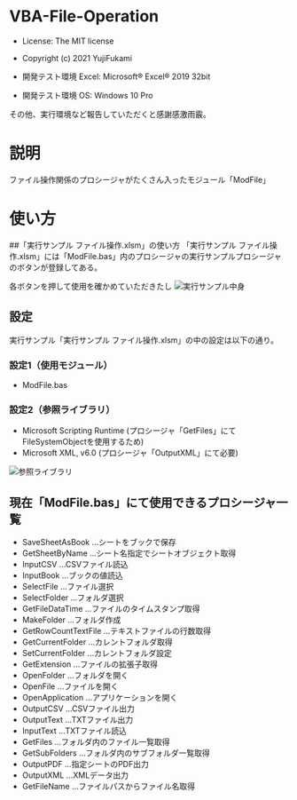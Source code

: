 # VBA-File-Operation
- License: The MIT license

- Copyright (c) 2021 YujiFukami

- 開発テスト環境 Excel: Microsoft® Excel® 2019 32bit 

- 開発テスト環境 OS: Windows 10 Pro

その他、実行環境など報告していただくと感謝感激雨霰。

# 説明
ファイル操作関係のプロシージャがたくさん入ったモジュール「ModFile」

# 使い方

##「実行サンプル ファイル操作.xlsm」の使い方
「実行サンプル ファイル操作.xlsm」には「ModFile.bas」内のプロシージャの実行サンプルプロシージャのボタンが登録してある。

各ボタンを押して使用を確かめていただきたし
![実行サンプル中身](https://user-images.githubusercontent.com/73621859/130559394-224153a9-7241-40d1-b9e6-0ad47ad15000.jpg)


## 設定
実行サンプル「実行サンプル ファイル操作.xlsm」の中の設定は以下の通り。

### 設定1（使用モジュール）

-  ModFile.bas

### 設定2（参照ライブラリ）

- Microsoft Scripting Runtime
	(プロシージャ「GetFiles」にてFileSystemObjectを使用するため)
- Microsoft XML, v6.0
	(プロシージャ「OutputXML」にて必要)

![参照ライブラリ](https://user-images.githubusercontent.com/73621859/130559137-a6d77469-254a-479e-adbc-11db57abf530.jpg)

## 現在「ModFile.bas」にて使用できるプロシージャ一覧

- SaveSheetAsBook	…シートをブックで保存
- GetSheetByName	…シート名指定でシートオブジェクト取得
- InputCSV		…CSVファイル読込	
- InputBook		…ブックの値読込
- SelectFile		…ファイル選択
- SelectFolder		…フォルダ選択
- GetFileDataTime	…ファイルのタイムスタンプ取得
- MakeFolder		…フォルダ作成
- GetRowCountTextFile	…テキストファイルの行数取得
- GetCurrentFolder	…カレントフォルダ取得
- SetCurrentFolder	…カレントフォルダ設定
- GetExtension		…ファイルの拡張子取得
- OpenFolder		…フォルダを開く
- OpenFile		…ファイルを開く
- OpenApplication	…アプリケーションを開く
- OutputCSV		…CSVファイル出力
- OutputText		…TXTファイル出力
- InputText		…TXTファイル読込
- GetFiles		…フォルダ内のファイル一覧取得
- GetSubFolders		…フォルダ内のサブフォルダ一覧取得
- OutputPDF		…指定シートのPDF出力
- OutputXML		…XMLデータ出力
- GetFileName		…ファイルパスからファイル名取得

